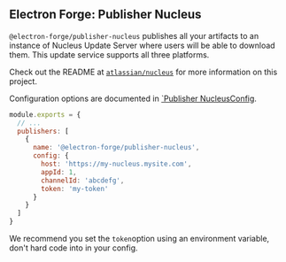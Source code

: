 ## Electron Forge: Publisher Nucleus

`@electron-forge/publisher-nucleus` publishes all your artifacts to an instance of Nucleus Update Server where users will be able to download them. This update service supports all three platforms.

Check out the README at [`atlassian/nucleus`](https://github.com/atlassian/nucleus) for more information on this project.

Configuration options are documented in [`Publisher
NucleusConfig](https://js.electronforge.io/interfaces/_electron_forge_publisher_nucleus.PublisherNucleusConfig.html).


```javascript title=forge.config.js
module.exports = {
  // ...
  publishers: [
    {
      name: '@electron-forge/publisher-nucleus',
      config: {
        host: 'https://my-nucleus.mysite.com',
        appId: 1,
        channelId: 'abcdefg',
        token: 'my-token'
      }
    }
  ]
}
```

We recommend you set the `token`option using an environment variable, don't hard code into in your config.